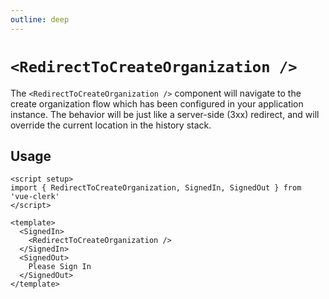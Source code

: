 ```yaml
---
outline: deep
---
```


# `<RedirectToCreateOrganization />`

The `<RedirectToCreateOrganization />` component will navigate to the create organization flow which has been configured in your application instance. The behavior will be just like a server-side (3xx) redirect, and will override the current location in the history stack.

## Usage

```vue
<script setup>
import { RedirectToCreateOrganization, SignedIn, SignedOut } from 'vue-clerk'
</script>

<template>
  <SignedIn>
    <RedirectToCreateOrganization />
  </SignedIn>
  <SignedOut>
    Please Sign In
  </SignedOut>
</template>
```
